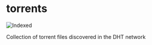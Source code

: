 torrents 
========
![Indexed](https://img.shields.io/badge/indexed-229607-blue)

Collection of torrent files discovered in the DHT network

